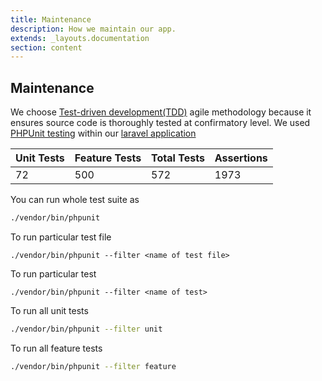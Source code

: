 ```yaml
---
title: Maintenance
description: How we maintain our app.
extends: _layouts.documentation
section: content
---
```


## Maintenance

We choose [Test-driven development(TDD)](https://en.wikipedia.org/wiki/Test-driven_development) agile methodology because it ensures source code is thoroughly tested at confirmatory level. We used [PHPUnit testing](https://phpunit.readthedocs.io/en/9.1/) within our [laravel application](https://laravel.com/docs/7.x/testing)


| Unit Tests | Feature Tests | Total Tests | Assertions |
| ---------- | ------------- | ----------- | ---------- |
| 72         | 500           | 572         | 1973       |


You can run whole test suite as 
``` Bash
./vendor/bin/phpunit
```
To run particular test file
``` 
./vendor/bin/phpunit --filter <name of test file>
```

To run particular test
``` 
./vendor/bin/phpunit --filter <name of test>
```

To run all unit tests
``` bash
./vendor/bin/phpunit --filter unit
```

To run all feature tests
``` bash
./vendor/bin/phpunit --filter feature
```
